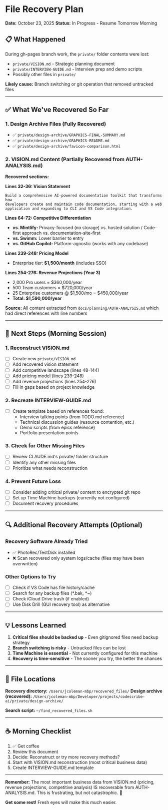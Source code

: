 # File Recovery Plan

**Date:** October 23, 2025
**Status:** In Progress - Resume Tomorrow Morning

## 📋 What Happened

During gh-pages branch work, the `private/` folder contents were lost:
- `private/VISION.md` - Strategic planning document
- `private/INTERVIEW-GUIDE.md` - Interview prep and demo scripts
- Possibly other files in `private/`

**Likely cause:** Branch switching or git operation that removed untracked files

---

## ✅ What We've Recovered So Far

### 1. Design Archive Files (Fully Recovered)
- ✅ `private/design-archive/GRAPHICS-FINAL-SUMMARY.md`
- ✅ `private/design-archive/GRAPHICS-README.md`
- ✅ `private/design-archive/favicon-comparison.html`

### 2. VISION.md Content (Partially Recovered from AUTH-ANALYSIS.md)

**Recovered sections:**

**Lines 32-36: Vision Statement**
```
Build a comprehensive AI-powered documentation toolkit that transforms how
developers create and maintain code documentation, starting with a web
application and expanding to CLI and VS Code integration.
```

**Lines 64-72: Competitive Differentiation**
- **vs. Mintlify:** Privacy-focused (no storage) vs. hosted solution / Code-first approach vs. documentation-site-first
- **vs. Swimm:** Lower barrier to entry
- **vs. GitHub Copilot:** Platform-agnostic (works with any codebase)

**Lines 239-248: Pricing Model**
- Enterprise tier: **$1,500/month** (includes SSO)

**Lines 254-276: Revenue Projections (Year 3)**
- 2,000 Pro users = $360,000/year
- 500 Team customers = $720,000/year
- 25 Enterprise customers @ $1,500/mo = $450,000/year
- **Total: $1,590,000/year**

**Source:** All content extracted from `docs/planning/AUTH-ANALYSIS.md` which had direct references with line numbers

---

## 📝 Next Steps (Morning Session)

### 1. Reconstruct VISION.md
- [ ] Create new `private/VISION.md`
- [ ] Add recovered vision statement
- [ ] Add competitive landscape (lines 48-144)
- [ ] Add pricing model (lines 239-248)
- [ ] Add revenue projections (lines 254-276)
- [ ] Fill in gaps based on project knowledge

### 2. Recreate INTERVIEW-GUIDE.md
- [ ] Create template based on references found:
  - Interview talking points (from TODO.md reference)
  - Technical discussion guides (resource contention, etc.)
  - Demo scripts (from epics reference)
  - Portfolio presentation points

### 3. Check for Other Missing Files
- [ ] Review CLAUDE.md's private/ folder structure
- [ ] Identify any other missing files
- [ ] Prioritize what needs reconstruction

### 4. Prevent Future Loss
- [ ] Consider adding critical private/ content to encrypted git repo
- [ ] Set up Time Machine backups (currently not configured)
- [ ] Document recovery procedures

---

## 🔍 Additional Recovery Attempts (Optional)

### Recovery Software Already Tried
- ✅ PhotoRec/TestDisk installed
- ❌ Scan recovered only system logs/cache (files may have been overwritten)

### Other Options to Try
- [ ] Check if VS Code has file history/cache
- [ ] Search for any backup files (*.bak, *~)
- [ ] Check iCloud Drive trash (if enabled)
- [ ] Use Disk Drill (GUI recovery tool) as alternative

---

## 💡 Lessons Learned

1. **Critical files should be backed up** - Even gitignored files need backup strategy
2. **Branch switching is risky** - Untracked files can be lost
3. **Time Machine is essential** - Not currently configured for this machine
4. **Recovery is time-sensitive** - The sooner you try, the better the chances

---

## 📂 File Locations

**Recovery directory:** `/Users/jcoleman-mbp/recovered_files/`
**Design archive (recovered):** `/Users/jcoleman-mbp/Developer/projects/codescribe-ai/private/design-archive/`

**Search script:** `~/find_recovered_files.sh`

---

## ☕ Morning Checklist

1. ✅ Get coffee
2. Review this document
3. Decide: Reconstruct or try more recovery methods?
4. Start with VISION.md reconstruction (most critical business data)
5. Create INTERVIEW-GUIDE.md template

---

**Remember:** The most important business data from VISION.md (pricing, revenue projections, competitive analysis) IS recoverable from AUTH-ANALYSIS.md. This is frustrating, but not catastrophic. 💪

**Get some rest!** Fresh eyes will make this much easier.
